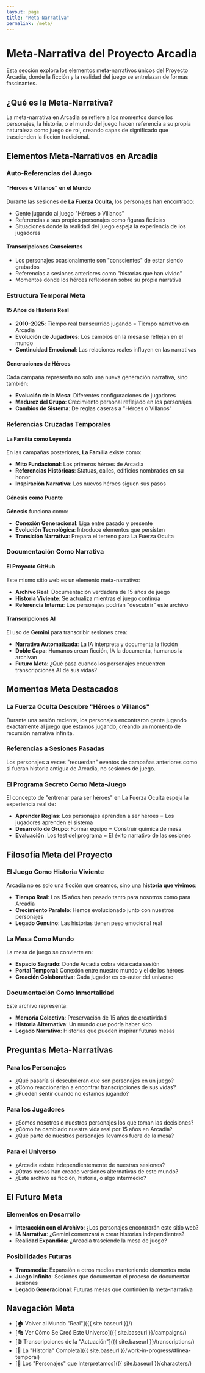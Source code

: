 ```yaml
---
layout: page
title: "Meta-Narrativa"
permalink: /meta/
---
```


# Meta-Narrativa del Proyecto Arcadia

Esta sección explora los elementos meta-narrativos únicos del Proyecto Arcadia, donde la ficción y la realidad del juego se entrelazan de formas fascinantes.

## ¿Qué es la Meta-Narrativa?

La meta-narrativa en Arcadia se refiere a los momentos donde los personajes, la historia, o el mundo del juego hacen referencia a su propia naturaleza como juego de rol, creando capas de significado que trascienden la ficción tradicional.

## Elementos Meta-Narrativos en Arcadia

### Auto-Referencias del Juego

#### "Héroes o Villanos" en el Mundo
Durante las sesiones de **La Fuerza Oculta**, los personajes han encontrado:
- Gente jugando al juego "Héroes o Villanos" 
- Referencias a sus propios personajes como figuras ficticias
- Situaciones donde la realidad del juego espeja la experiencia de los jugadores

#### Transcripciones Conscientes
- Los personajes ocasionalmente son "conscientes" de estar siendo grabados
- Referencias a sesiones anteriores como "historias que han vivido"
- Momentos donde los héroes reflexionan sobre su propia narrativa

### Estructura Temporal Meta

#### 15 Años de Historia Real
- **2010-2025**: Tiempo real transcurrido jugando = Tiempo narrativo en Arcadia
- **Evolución de Jugadores**: Los cambios en la mesa se reflejan en el mundo
- **Continuidad Emocional**: Las relaciones reales influyen en las narrativas

#### Generaciones de Héroes
Cada campaña representa no solo una nueva generación narrativa, sino también:
- **Evolución de la Mesa**: Diferentes configuraciones de jugadores
- **Madurez del Grupo**: Crecimiento personal reflejado en los personajes
- **Cambios de Sistema**: De reglas caseras a "Héroes o Villanos"

### Referencias Cruzadas Temporales

#### La Familia como Leyenda
En las campañas posteriores, **La Familia** existe como:
- **Mito Fundacional**: Los primeros héroes de Arcadia
- **Referencias Históricas**: Statuas, calles, edificios nombrados en su honor
- **Inspiración Narrativa**: Los nuevos héroes siguen sus pasos

#### Génesis como Puente
**Génesis** funciona como:
- **Conexión Generacional**: Liga entre pasado y presente
- **Evolución Tecnológica**: Introduce elementos que persisten
- **Transición Narrativa**: Prepara el terreno para La Fuerza Oculta

### Documentación Como Narrativa

#### El Proyecto GitHub
Este mismo sitio web es un elemento meta-narrativo:
- **Archivo Real**: Documentación verdadera de 15 años de juego
- **Historia Viviente**: Se actualiza mientras el juego continúa
- **Referencia Interna**: Los personajes podrían "descubrir" este archivo

#### Transcripciones AI
El uso de **Gemini** para transcribir sesiones crea:
- **Narrativa Automatizada**: La IA interpreta y documenta la ficción
- **Doble Capa**: Humanos crean ficción, IA la documenta, humanos la archivan
- **Futuro Meta**: ¿Qué pasa cuando los personajes encuentren transcripciones AI de sus vidas?

## Momentos Meta Destacados

### La Fuerza Oculta Descubre "Héroes o Villanos"
Durante una sesión reciente, los personajes encontraron gente jugando exactamente al juego que estamos jugando, creando un momento de recursión narrativa infinita.

### Referencias a Sesiones Pasadas
Los personajes a veces "recuerdan" eventos de campañas anteriores como si fueran historia antigua de Arcadia, no sesiones de juego.

### El Programa Secreto Como Meta-Juego
El concepto de "entrenar para ser héroes" en La Fuerza Oculta espeja la experiencia real de:
- **Aprender Reglas**: Los personajes aprenden a ser héroes = Los jugadores aprenden el sistema
- **Desarrollo de Grupo**: Formar equipo = Construir química de mesa
- **Evaluación**: Los test del programa = El éxito narrativo de las sesiones

## Filosofía Meta del Proyecto

### El Juego Como Historia Viviente
Arcadia no es solo una ficción que creamos, sino una **historia que vivimos**:
- **Tiempo Real**: Los 15 años han pasado tanto para nosotros como para Arcadia
- **Crecimiento Paralelo**: Hemos evolucionado junto con nuestros personajes
- **Legado Genuino**: Las historias tienen peso emocional real

### La Mesa Como Mundo
La mesa de juego se convierte en:
- **Espacio Sagrado**: Donde Arcadia cobra vida cada sesión
- **Portal Temporal**: Conexión entre nuestro mundo y el de los héroes
- **Creación Colaborativa**: Cada jugador es co-autor del universo

### Documentación Como Inmortalidad
Este archivo representa:
- **Memoria Colectiva**: Preservación de 15 años de creatividad
- **Historia Alternativa**: Un mundo que podría haber sido
- **Legado Narrativo**: Historias que pueden inspirar futuras mesas

## Preguntas Meta-Narrativas

### Para los Personajes
- ¿Qué pasaría si descubrieran que son personajes en un juego?
- ¿Cómo reaccionarían a encontrar transcripciones de sus vidas?
- ¿Pueden sentir cuando no estamos jugando?

### Para los Jugadores
- ¿Somos nosotros o nuestros personajes los que toman las decisiones?
- ¿Cómo ha cambiado nuestra vida real por 15 años en Arcadia?
- ¿Qué parte de nuestros personajes llevamos fuera de la mesa?

### Para el Universo
- ¿Arcadia existe independientemente de nuestras sesiones?
- ¿Otras mesas han creado versiones alternativas de este mundo?
- ¿Este archivo es ficción, historia, o algo intermedio?

## El Futuro Meta

### Elementos en Desarrollo
- **Interacción con el Archivo**: ¿Los personajes encontrarán este sitio web?
- **IA Narrativa**: ¿Gemini comenzará a crear historias independientes?
- **Realidad Expandida**: ¿Arcadia trasciende la mesa de juego?

### Posibilidades Futuras
- **Transmedia**: Expansión a otros medios manteniendo elementos meta
- **Juego Infinito**: Sesiones que documentan el proceso de documentar sesiones
- **Legado Generacional**: Futuras mesas que continúen la meta-narrativa

## Navegación Meta

- [🏠 Volver al Mundo "Real"]({{ site.baseurl }}/)
- [🎭 Ver Cómo Se Creó Este Universo]({{ site.baseurl }}/campaigns/)
- [🎬 Transcripciones de la "Actuación"]({{ site.baseurl }}/transcriptions/)
- [📖 La "Historia" Completa]({{ site.baseurl }}/work-in-progress/#línea-temporal)
- [🎲 Los "Personajes" que Interpretamos]({{ site.baseurl }}/characters/)